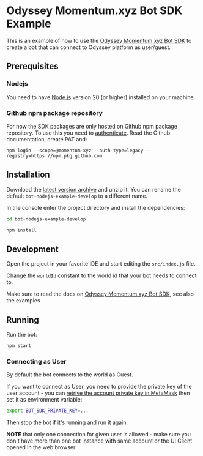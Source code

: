 # Odyssey Momentum.xyz Bot SDK Example

This is an example of how to use the [Odyssey Momentum.xyz Bot SDK](https://github.com/momentum-xyz/bot-sdk-nodejs) to create a bot that can connect to Odyssey platform as user/guest.

## Prerequisites

### Nodejs

You need to have [Node.js](https://nodejs.org/en/) version 20 (or higher) installed on your machine.

### Github npm package repository

For now the SDK packages are only hosted on Github npm package repository.
To use this you need to [authenticate](https://docs.github.com/en/packages/working-with-a-github-packages-registry/working-with-the-npm-registry#authenticating-to-github-packages).
Read the Github documentation, create PAT and:

```shell
npm login --scope=@momentum-xyz --auth-type=legacy --registry=https://npm.pkg.github.com
```

## Installation

Download the [latest version archive](https://github.com/momentum-xyz/bot-nodejs-example/archive/refs/heads/master.zip) and unzip it. You can rename the default `bot-nodejs-example-develop` to a different name.

In the console enter the project directory and install the dependencies:

```bash
cd bot-nodejs-example-develop

npm install
```

## Development

Open the project in your favorite IDE and start editing the `src/index.js` file.

Change the `worldId` constant to the world id that your bot needs to connect to.

Make sure to read the docs on [Odyssey Momentum.xyz Bot SDK](https://github.com/momentum-xyz/bot-sdk-nodejs), see also the examples

## Running

Run the bot:

```bash
npm start
```

### Connecting as User

By default the bot connects to the world as Guest.

If you want to connect as User, you need to provide the private key of the user account - you can [retrive the account private key in MetaMask](https://support.metamask.io/hc/en-us/articles/360015289632-How-to-export-an-account-s-private-key) then set it as environment variable:

```bash
export BOT_SDK_PRIVATE_KEY=...
```

Then stop the bot if it's running and run it again.

**NOTE** that only one connection for given user is allowed - make sure you don't have more than one bot instance with same account or the UI Client opened in the web browser.
